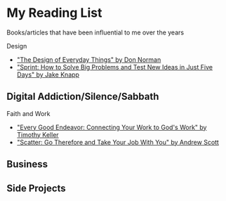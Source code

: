 # My Reading List
Books/articles that have been influential to me over the years

Design
- ["The Design of Everyday Things" by Don Norman](https://www.amazon.com/Design-Everyday-Things-Revised-Expanded/dp/0465050654/ref=sr_1_3?s=books&ie=UTF8&qid=1521229662&sr=1-3&keywords=design+of+everyday+things)
- ["Sprint: How to Solve Big Problems and Test New Ideas in Just Five Days" by Jake Knapp](https://www.amazon.com/Sprint-Solve-Problems-Test-Ideas/dp/150112174X/ref=sr_1_1?s=books&ie=UTF8&qid=1521229633&sr=1-1&keywords=sprint+jake+knapp)

Digital Addiction/Silence/Sabbath
- 

Faith and Work
- ["Every Good Endeavor: Connecting Your Work to God's Work" by Timothy Keller](https://www.amazon.com/Every-Good-Endeavor-Connecting-Your/dp/1594632820/ref=sr_1_8?s=books&ie=UTF8&qid=1521229615&sr=1-8&keywords=timothy+keller+books)
- ["Scatter: Go Therefore and Take Your Job With You" by Andrew Scott](https://www.amazon.com/Scatter-Therefore-Take-Your-Job/dp/0802412904?SubscriptionId=AKIAILSHYYTFIVPWUY6Q&tag=ad-backfill-amzn-no-20&linkCode=xm2&camp=2025&creative=165953&creativeASIN=0802412904)

Business
- 

Side Projects
- 




